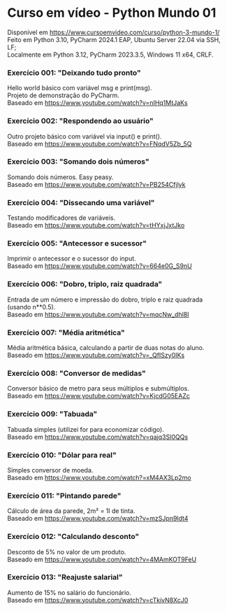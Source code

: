 # Curso em vídeo - Python Mundo 01
Disponível em https://www.cursoemvideo.com/curso/python-3-mundo-1/<br>
Feito em Python 3.10, PyCharm 2024.1 EAP, Ubuntu Server 22.04 via SSH, LF;<br>
Localmente em Python 3.12, PyCharm 2023.3.5, Windows 11 x64, CRLF.

### Exercício 001: "Deixando tudo pronto"
Hello world básico com variável msg e print(msg).<br>
Projeto de demonstração do PyCharm.<br>
Baseado em https://www.youtube.com/watch?v=nIHq1MtJaKs
### Exercício 002: "Respondendo ao usuário"
Outro projeto básico com variável via input() e print().<br>
Baseado em https://www.youtube.com/watch?v=FNqdV5Zb_5Q
### Exercício 003: "Somando dois números"
Somando dois números. Easy peasy.<br>
Baseado em https://www.youtube.com/watch?v=PB254Cfjlyk
### Exercício 004: "Dissecando uma variável"
Testando modificadores de variáveis.<br>
Baseado em https://www.youtube.com/watch?v=tHYxjJxtJko
### Exercício 005: "Antecessor e sucessor"
Imprimir o antecessor e o sucessor do input.<br>
Baseado em https://www.youtube.com/watch?v=664e0G_S9nU
### Exercício 006: "Dobro, triplo, raiz quadrada"
Entrada de um número e impressão do dobro, triplo e raiz quadrada (usando n**0.5).<br>
Baseado em https://www.youtube.com/watch?v=mqcNw_dhl8I
### Exercício 007: "Média aritmética"
Média aritmética básica, calculando a partir de duas notas do aluno.<br>
Baseado em https://www.youtube.com/watch?v=_QfISzy0IKs
### Exercício 008: "Conversor de medidas"
Conversor básico de metro para seus múltiplos e submúltiplos.<br>
Baseado em https://www.youtube.com/watch?v=KjcdG05EAZc
### Exercício 009: "Tabuada"
Tabuada simples (utilizei for para economizar código).<br>
Baseado em https://www.youtube.com/watch?v=qajq3SI0QQs
### Exercício 010: "Dólar para real"
Simples conversor de moeda.<br>
Baseado em https://www.youtube.com/watch?=xM4AX3Lp2mo
### Exercício 011: "Pintando parede"
Cálculo de área da parede, 2m² = 1l de tinta.<br>
Baseado em https://www.youtube.com/watch?v=mzSJpn9ldt4
### Exercício 012: "Calculando desconto"
Desconto de 5% no valor de um produto.<br>
Baseado em https://www.youtube.com/watch?v=4MAmKOT9FeU
### Exercício 013: "Reajuste salarial"
Aumento de 15% no salário do funcionário.<br>
Baseado em https://www.youtube.com/watch?v=cTkivN8XcJ0